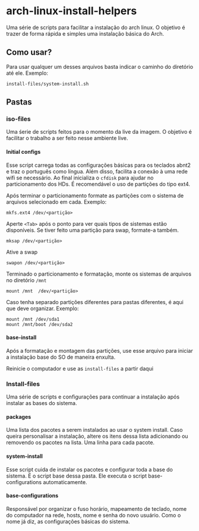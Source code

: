 # arch-linux-install-helpers
Uma série de scripts para facilitar a instalação do arch linux.
O objetivo é trazer de forma rápida e simples uma instalação básica do Arch.

## Como usar?
Para usar qualquer um desses arquivos basta indicar o caminho do diretório até ele.
Exemplo:
```
install-files/system-install.sh
```

## Pastas

### iso-files
Uma śerie de scripts feitos para o momento da live da imagem.
O objetivo é facilitar o trabalho a ser feito nesse ambiente live.

#### Initial configs
Esse script carrega todas as configurações básicas para os teclados abnt2 e traz o português como língua.
Além disso, facilita a conexão à uma rede wifi se necessário.
Ao final inicializa o `cfdisk` para ajudar no particionamento dos HDs.
É recomendável o uso de partições do tipo ext4.

Após terminar o particionamento formate as partições com o sistema de arquivos selecionado em cada.
Exemplo:
```
mkfs.ext4 /dev/<partição>
```
Aperte `<Tab>` após o ponto para ver quais tipos de sistemas estão disponíveis.
Se tiver feito uma partição para swap, formate-a também.
```
mksap /dev/<partição>
```
Ative a swap
```
swapon /dev/<partição>
```
Terminado o particionamento e formatação, monte os sistemas de arquivos no diretório `/mnt`
```
mount /mnt  /dev/<partição>
```
Caso tenha separado partições diferentes para pastas diferentes, é aqui que deve organizar.
Exemplo:
```
mount /mnt /dev/sda1
mount /mnt/boot /dev/sda2
```

#### base-install
Após a formatação e montagem das partições, use esse arquivo para iniciar a instalação base do SO de maneira enxulta.

Reinicie o computador e use as `install-files` a partir daqui

### Install-files
Uma série de scripts e configurações para continuar a instalação após instalar as bases do sistema.

#### packages
Uma lista dos pacotes a serem instalados ao usar o system install.
Caso queira personalisar a instalação, altere os itens dessa lista adicionando ou removendo os pacotes na lista. 
Uma linha para cada pacote.

#### system-install
Esse script cuida de instalar os pacotes e configurar toda a base do sistema. 
É o script base dessa pasta.
Ele executa o script base-configurations automaticamente.


#### base-configurations
Responsável por organizar o fuso horário, mapeamento de teclado, nome do computador na rede, hosts, nome e senha do novo usuário.
Como o nome já diz, as configurações básicas do sistema.
